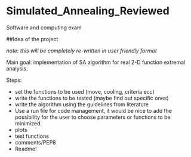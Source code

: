 # Simulated_Annealing_Reviewed
 Software and computing exam

##Idea of the project 

*note: this will be completely re-written in user friendly format*

Main goal: implementation of SA algorithm for real 2-D function extremal analysis.

Steps: 
- set the functions to be used (move, cooling, criteria ecc)
- write the functions to be tested (maybe find out specific ones)
- write the algorithm using the guidelines from literature
- Use a run file for code management, it would be nice to add the possibility for the user to choose parameters or functions to be minimized.
- plots
- test functions
- comments/PEP8
- Readme!


